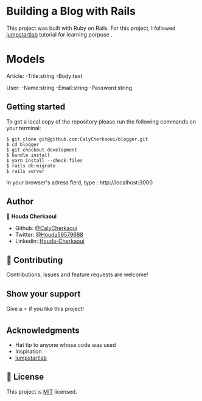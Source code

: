 # Building a Blog with Rails

This project was built with Ruby on Rails.
For this project, I followed [jumpstartlab](http://tutorials.jumpstartlab.com/projects/blogger.html) tutorial for learning porpuse .

# Models

Article:
  -Title:string
  -Body:text

User:
  -Name:string
  -Email:string
  -Password:string

## Getting started

To get a local copy of the repository please run the following commands on your terminal:

```
$ git clone git@github.com:CalyCherkaoui/blogger.git
$ cd blogger
$ git checkout development
$ bundle install
$ yarn install --check-files
$ rails db:migrate
$ rails server
```
In your browser's adress field, type : http://localhost:3000

## Author

👤 **Houda Cherkaoui**

- Github: [@CalyCherkaoui](https://github.com/CalyCherkaoui)
- Twitter: [@Houda59579688](https://twitter.com/Houda59579688)
- Linkedin: [Houda-Cherkaoui](https://www.linkedin.com/in/houda-cherkaoui-64106395/)


## 🤝 Contributing

Contributions, issues and feature requests are welcome!

## Show your support

Give a ⭐️ if you like this project!

## Acknowledgments

- Hat tip to anyone whose code was used
- Inspiration
- [jumpstartlab](http://tutorials.jumpstartlab.com/projects/blogger.html) 

## 📝 License

This project is [MIT]() licensed.
